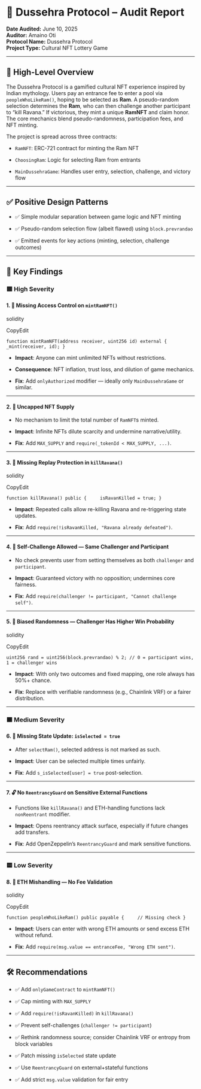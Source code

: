 # 🏹 Dussehra Protocol – Audit Report

**Date Audited:** June 10, 2025  
**Auditor:** Amaino Oti  
**Protocol Name:** Dussehra Protocol  
**Project Type:** Cultural NFT Lottery Game

---

## 🧠 High-Level Overview

The Dussehra Protocol is a gamified cultural NFT experience inspired by Indian mythology. Users pay an entrance fee to enter a pool via `peopleWhoLikeRam()`, hoping to be selected as **Ram**. A pseudo-random selection determines the **Ram**, who can then challenge another participant to “kill Ravana.” If victorious, they mint a unique **RamNFT** and claim honor. The core mechanics blend pseudo-randomness, participation fees, and NFT minting.

The project is spread across three contracts:

- `RamNFT`: ERC-721 contract for minting the Ram NFT
    
- `ChoosingRam`: Logic for selecting Ram from entrants
    
- `MainDussehraGame`: Handles user entry, selection, challenge, and victory flow
    

---

## ✅ Positive Design Patterns

- ✅ Simple modular separation between game logic and NFT minting
    
- ✅ Pseudo-random selection flow (albeit flawed) using `block.prevrandao`
    
- ✅ Emitted events for key actions (minting, selection, challenge outcomes)
    

---

## 🚨 Key Findings

### 🟥 High Severity

#### 1. 🚫 Missing Access Control on `mintRamNFT()`

solidity

CopyEdit

`function mintRamNFT(address receiver, uint256 id) external {     _mint(receiver, id); }`

- **Impact**: Anyone can mint unlimited NFTs without restrictions.
    
- **Consequence**: NFT inflation, trust loss, and dilution of game mechanics.
    
- **Fix**: Add `onlyAuthorized` modifier — ideally only `MainDussehraGame` or similar.
    

---

#### 2. 🧠 Uncapped NFT Supply

- No mechanism to limit the total number of `RamNFT`s minted.
    
- **Impact**: Infinite NFTs dilute scarcity and undermine narrative/utility.
    
- **Fix**: Add `MAX_SUPPLY` and `require(_tokenId < MAX_SUPPLY, ...)`.
    

---

#### 3. 🔁 Missing Replay Protection in `killRavana()`

solidity

CopyEdit

`function killRavana() public {     isRavanKilled = true; }`

- **Impact**: Repeated calls allow re-killing Ravana and re-triggering state updates.
    
- **Fix**: Add `require(!isRavanKilled, "Ravana already defeated")`.
    

---

#### 4. 🧍 Self-Challenge Allowed — Same Challenger and Participant

- No check prevents user from setting themselves as both `challenger` and `participant`.
    
- **Impact**: Guaranteed victory with no opposition; undermines core fairness.
    
- **Fix**: Add `require(challenger != participant, "Cannot challenge self")`.
    

---

#### 5. 🎲 Biased Randomness — Challenger Has Higher Win Probability

solidity

CopyEdit

`uint256 rand = uint256(block.prevrandao) % 2; // 0 = participant wins, 1 = challenger wins`

- **Impact**: With only two outcomes and fixed mapping, one role always has 50%+ chance.
    
- **Fix**: Replace with verifiable randomness (e.g., Chainlink VRF) or a fairer distribution.
    

---

### 🟧 Medium Severity

#### 6. 🔄 Missing State Update: `isSelected = true`

- After `selectRam()`, selected address is not marked as such.
    
- **Impact**: User can be selected multiple times unfairly.
    
- **Fix**: Add `s_isSelected[user] = true` post-selection.
    

---

#### 7. 🔓 No `ReentrancyGuard` on Sensitive External Functions

- Functions like `killRavana()` and ETH-handling functions lack `nonReentrant` modifier.
    
- **Impact**: Opens reentrancy attack surface, especially if future changes add transfers.
    
- **Fix**: Add OpenZeppelin’s `ReentrancyGuard` and mark sensitive functions.
    

---

### 🟨 Low Severity

#### 8. 💸 ETH Mishandling — No Fee Validation

solidity

CopyEdit

`function peopleWhoLikeRam() public payable {     // Missing check }`

- **Impact**: Users can enter with wrong ETH amounts or send excess ETH without refund.
    
- **Fix**: Add `require(msg.value == entranceFee, "Wrong ETH sent")`.
    

---

## 🛠 Recommendations

- ✅ Add `onlyGameContract` to `mintRamNFT()`
    
- ✅ Cap minting with `MAX_SUPPLY`
    
- ✅ Add `require(!isRavanKilled)` in `killRavana()`
    
- ✅ Prevent self-challenges (`challenger != participant`)
    
- ✅ Rethink randomness source; consider Chainlink VRF or entropy from block variables
    
- ✅ Patch missing `isSelected` state update
    
- ✅ Use `ReentrancyGuard` on external+stateful functions
    
- ✅ Add strict `msg.value` validation for fair entry